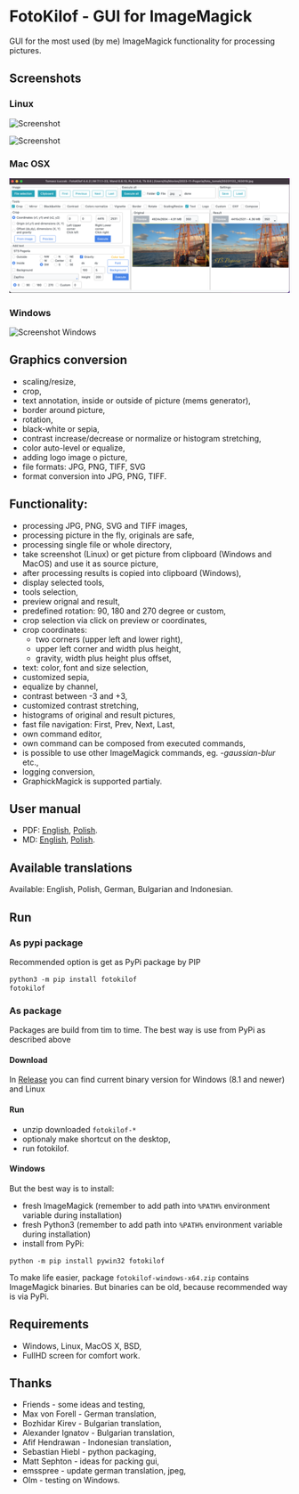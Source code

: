 # FotoKilof - GUI for ImageMagick
GUI for the most used (by me) ImageMagick functionality for processing pictures. 

## Screenshots

### Linux
![Screenshot](https://raw.githubusercontent.com/TeaM-TL/FotoKilof/master/screenshots/fotokilof.png)

![Screenshot](https://raw.githubusercontent.com/TeaM-TL/FotoKilof/master/screenshots/fotokilof2.png)

### Mac OSX
![Screenshot MacOS](https://raw.githubusercontent.com/TeaM-TL/FotoKilof/master/screenshots/fotokilof_macos.png)

### Windows
![Screenshot Windows](https://raw.githubusercontent.com/TeaM-TL/FotoKilof/master/screenshots/fotokilof_windows.png)

## Graphics conversion
 - scaling/resize,
 - crop,
 - text annotation, inside or outside of picture (mems generator),
 - border around picture,
 - rotation,
 - black-white or sepia,
 - contrast increase/decrease or normalize or histogram stretching,
 - color auto-level or equalize,
 - adding logo image o picture,
 - file formats: JPG, PNG, TIFF, SVG
 - format conversion into JPG, PNG, TIFF.

## Functionality:
 - processing JPG, PNG, SVG and TIFF images,
 - processing picture in the fly, originals are safe,
 - processing single file or whole directory,
 - take screenshot (Linux) or get picture from clipboard (Windows and MacOS) and use it as source picture,
 - after processing results is copied into clipboard (Windows),
 - display selected tools,
 - tools selection,
 - preview orignal and result,
 - predefined rotation: 90, 180 and 270 degree or custom,
 - crop selection via click on preview or coordinates,
 - crop coordinates:
   - two corners (upper left and lower right),
   - upper left corner and width plus height,
   - gravity, width plus height plus offset,
 - text: color, font and size selection,
 - customized sepia,
 - equalize by channel,
 - contrast between -3 and +3,
 - customized contrast stretching,
 - histograms of original and result pictures,
 - fast file navigation: First, Prev, Next, Last,
 - own command editor,
 - own command can be composed from executed commands,
 - is possible to use other ImageMagick commands, eg. *-gaussian-blur* etc.,
 - logging conversion,
 - GraphickMagick is supported partialy.

## User manual
- PDF: [English](https://raw.githubusercontent.com/TeaM-TL/FotoKilof/master/doc/en/fotokilof.pdf), [Polish](https://raw.githubusercontent.com/TeaM-TL/FotoKilof/master/doc/pl/fotokilof.pdf).
- MD: [English](doc/en/fotokilof.md), [Polish](doc/pl/fotokilof.md).


## Available translations
Available: English, Polish, German, Bulgarian and Indonesian.

## Run

### As pypi package

Recommended option is get as PyPi package by PIP
```
python3 -m pip install fotokilof
fotokilof
```

### As package

Packages are build from tim to time. The best way is use from PyPi as described above

#### Download 
In [Release](https://github.com/TeaM-TL/FotoKilof/releases) you can find current binary version for Windows (8.1 and newer) and Linux

#### Run
 - unzip downloaded `fotokilof-*`
 - optionaly make shortcut on the desktop,
 - run fotokilof.

#### Windows

But the best way is to install:
- fresh ImageMagick (remember to add path into `%PATH%` environment variable during installation)
- fresh Python3 (remember to add path into `%PATH%` environment variable during installation)
- install from PyPi:
```
python -m pip install pywin32 fotokilof
```

To make life easier, package `fotokilof-windows-x64.zip` contains ImageMagick binaries.
But binaries can be old, because recommended way is via PyPi.

## Requirements
 - Windows, Linux, MacOS X, BSD,
 - FullHD screen for comfort work.

## Thanks

 - Friends - some ideas and testing,
 - Max von Forell - German translation,
 - Bozhidar Kirev - Bulgarian translation,
 - Alexander Ignatov - Bulgarian translation,
 - Afif Hendrawan - Indonesian translation,
 - Sebastian Hiebl - python packaging,
 - Matt Sephton - ideas for packing gui,
 - emsspree - update german translation, jpeg,
 - Olm - testing on Windows.

